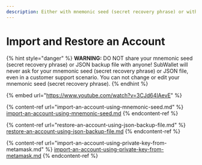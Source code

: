 ```yaml
---
description: Either with mnemonic seed (secret recovery phrase) or with JSON backup file.
---
```


# Import and Restore an Account

{% hint style="danger" %}
**WARNING:** DO NOT share your mnemonic seed (secret recovery phrase) or JSON backup file with anyone! SubWallet will never ask for your mnemonic seed (secret recovery phrase) or JSON  file, even in a customer support scenario. You can not change or edit your mnemonic seed (secret recovery phrase).
{% endhint %}

{% embed url="https://www.youtube.com/watch?v=3CJd64IAevE" %}

{% content-ref url="import-an-account-using-mnemonic-seed.md" %}
[import-an-account-using-mnemonic-seed.md](import-an-account-using-mnemonic-seed.md)
{% endcontent-ref %}

{% content-ref url="restore-an-account-using-json-backup-file.md" %}
[restore-an-account-using-json-backup-file.md](restore-an-account-using-json-backup-file.md)
{% endcontent-ref %}

{% content-ref url="import-an-account-using-private-key-from-metamask.md" %}
[import-an-account-using-private-key-from-metamask.md](import-an-account-using-private-key-from-metamask.md)
{% endcontent-ref %}
